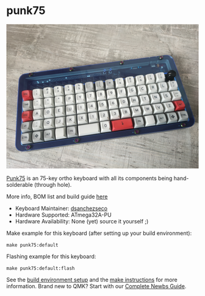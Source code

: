 # punk75

![punk75](https://github.com/dsanchezseco/punk75/raw/master/generated/images/punk75_front.jpg)

[Punk75](https://github.com/dsanchezseco/punk75) is an 75-key ortho keyboard with all its components being hand-solderable (through hole).

More info, BOM list and build guide [here](https://github.com/dsanchezseco/punk75)

* Keyboard Maintainer: [dsanchezseco](https://github.com/dsanchezseco)
* Hardware Supported: ATmega32A-PU
* Hardware Availability: None (yet) source it yourself ;)

Make example for this keyboard (after setting up your build environment):

    make punk75:default

Flashing example for this keyboard:

    make punk75:default:flash

See the [build environment setup](https://docs.qmk.fm/#/getting_started_build_tools) and the [make instructions](https://docs.qmk.fm/#/getting_started_make_guide) for more information. Brand new to QMK? Start with our [Complete Newbs Guide](https://docs.qmk.fm/#/newbs).
